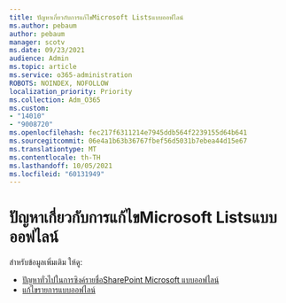 ```yaml
---
title: ปัญหาเกี่ยวกับการแก้ไขMicrosoft Listsแบบออฟไลน์
ms.author: pebaum
author: pebaum
manager: scotv
ms.date: 09/23/2021
audience: Admin
ms.topic: article
ms.service: o365-administration
ROBOTS: NOINDEX, NOFOLLOW
localization_priority: Priority
ms.collection: Adm_O365
ms.custom:
- "14010"
- "9008720"
ms.openlocfilehash: fec217f6311214e7945ddb564f2239155d64b641
ms.sourcegitcommit: 06e4a1b63b36767fbef56d5031b7ebea44d15e67
ms.translationtype: MT
ms.contentlocale: th-TH
ms.lasthandoff: 10/05/2021
ms.locfileid: "60131949"
---
```

# <a name="issues-with-editing-microsoft-lists-offline"></a>ปัญหาเกี่ยวกับการแก้ไขMicrosoft Listsแบบออฟไลน์

สำหรับข้อมูลเพิ่มเติม ให้ดู:

- [ปัญหาทั่วไปในการซิงค์รายชื่อSharePoint Microsoft แบบออฟไลน์](https://docs.microsoft.com/sharepoint/troubleshoot/lists-and-libraries/common-sync-issues)
- [แก้ไขรายการแบบออฟไลน์](https://support.microsoft.com/office/edit-lists-offline-41403c3e-1795-4e07-b56b-ae591cbde2f9)
